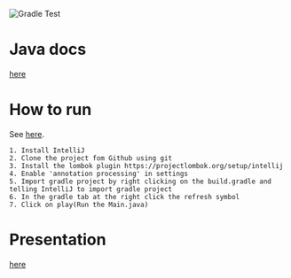 ![Gradle Test](https://github.com/jotoh98/treasureHunt/workflows/Gradle%20Test/badge.svg)

# Java docs
[here](https://jotoh98.github.io/treasureHunt/)

# How to run
See [here](https://www.youtube.com/watch?v=qEq7801pCDQ).

    1. Install IntelliJ
    2. Clone the project fom Github using git
    3. Install the lombok plugin https://projectlombok.org/setup/intellij
    4. Enable 'annotation processing' in settings
    5. Import gradle project by right clicking on the build.gradle and telling IntelliJ to import gradle project
    6. In the gradle tab at the right click the refresh symbol
    7. Click on play(Run the Main.java)

# Presentation
[here](https://docs.google.com/presentation/d/e/2PACX-1vQFTUJNbWm25DyWGoSpLmcESkpRpLZGp3Gj8VJBpgsXnP0I-QIWyP-Zg2v6sTXrkq3ubRYrvJgDuEet/pub?start=true&loop=false&delayms=40000)

